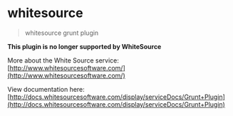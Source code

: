 # whitesource

> whitesource grunt plugin

**This plugin is no longer supported by WhiteSource**

More about the White Source service: [http://www.whitesourcesoftware.com/](http://www.whitesourcesoftware.com/)

View documentation here: [http://docs.whitesourcesoftware.com/display/serviceDocs/Grunt+Plugin](http://docs.whitesourcesoftware.com/display/serviceDocs/Grunt+Plugin)
